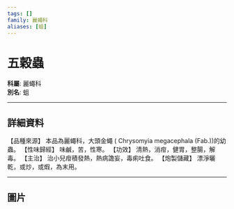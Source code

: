 ```yaml
---
tags: []
family: 麗蠅科
aliases: [蛆]
---
```


# 五穀蟲

**科屬**: 麗蠅科  
**別名**: 蛆  

---

## 詳細資料
【品種來源】
本品為麗蠅科，大頭金蠅 (
Chrysomyia megacephala
(Fab.))的幼蟲。
【性味歸經】
味鹹，苦，性寒。
【功效】
清熱，消疳，健胃，整腸，解毒。
【主治】
治小兒疳積發熱，熱病譫妄，毒痢吐食。
【炮製儲藏】
漂淨曬乾，或炒，或煆，為末用。

---

## 圖片

